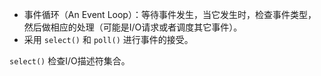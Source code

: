 <!--
 * @Author: JohnJeep
 * @Date: 2020-05-30 18:16:48
 * @LastEditTime: 2020-05-30 18:29:51
 * @LastEditors: Please set LastEditors
 * @Description: 基于事件的并发
--> 

- 事件循环（An Event Loop）：等待事件发生，当它发生时，检查事件类型，然后做相应的处理（可能是I/O请求或者调度其它事件）。
- 采用 `select()` 和 `poll()` 进行事件的接受。


`select()` 检查I/O描述符集合。


















